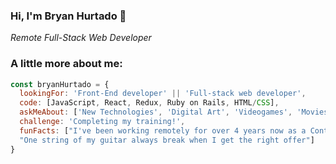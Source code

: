 ### Hi, I'm Bryan Hurtado 👋

<!--
**DarkxDev/DarkxDev** is a ✨ _special_ ✨ repository because its `README.md` (this file) appears on your GitHub profile.
Here are some ideas to get you started:
-->
<p><em>Remote Full-Stack Web Developer</em></p>

### A little more about me:

```javascript
const bryanHurtado = {
  lookingFor: 'Front-End developer' || 'Full-stack web developer',
  code: [JavaScript, React, Redux, Ruby on Rails, HTML/CSS],
  askMeAbout: ['New Technologies', 'Digital Art', 'Videogames', 'Movies'],
  challenge: 'Completing my training!',
  funFacts: ["I've been working remotely for over 4 years now as a Content Creator.",
  "One string of my guitar always break when I get the right offer"]
}
```
